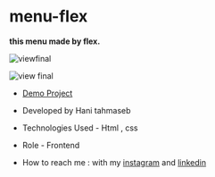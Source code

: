 # menu-flex
**this menu made by flex.**

![viewfinal](https://s6.uupload.ir/files/screenshot_(2)_zgrr.jpeg)

![view final](https://s6.uupload.ir/files/screenshot_(3)_4we7.jpeg)

- [Demo Project](https://haniehtahmaseb.github.io/menu-flex/project-flex.html)

- Developed by Hani tahmaseb

- Technologies Used - Html , css

- Role - Frontend

- How to reach me : with my [instagram](https://instagram.com/haniehtahmaseb) and [linkedin](https://linkedin.com/in/hani-tahmaseb-a52212212)

